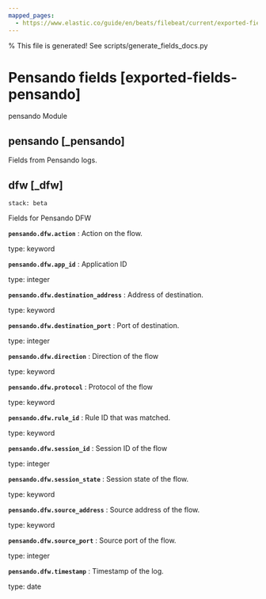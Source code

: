 ```yaml
---
mapped_pages:
  - https://www.elastic.co/guide/en/beats/filebeat/current/exported-fields-pensando.html
---
```


% This file is generated! See scripts/generate_fields_docs.py

# Pensando fields [exported-fields-pensando]

pensando Module

## pensando [_pensando]

Fields from Pensando logs.

## dfw [_dfw]

```{applies_to}
stack: beta
```

Fields for Pensando DFW

**`pensando.dfw.action`**
:   Action on the flow.

type: keyword


**`pensando.dfw.app_id`**
:   Application ID

type: integer


**`pensando.dfw.destination_address`**
:   Address of destination.

type: keyword


**`pensando.dfw.destination_port`**
:   Port of destination.

type: integer


**`pensando.dfw.direction`**
:   Direction of the flow

type: keyword


**`pensando.dfw.protocol`**
:   Protocol of the flow

type: keyword


**`pensando.dfw.rule_id`**
:   Rule ID that was matched.

type: keyword


**`pensando.dfw.session_id`**
:   Session ID of the flow

type: integer


**`pensando.dfw.session_state`**
:   Session state of the flow.

type: keyword


**`pensando.dfw.source_address`**
:   Source address of the flow.

type: keyword


**`pensando.dfw.source_port`**
:   Source port of the flow.

type: integer


**`pensando.dfw.timestamp`**
:   Timestamp of the log.

type: date


